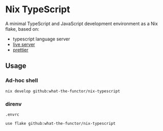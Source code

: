 # Nix TypeScript

A minimal TypeScript and JavaScript development environment as a Nix flake, based on:
- typescript language server
- [live server](https://github.com/tapio/live-server)
- [prettier](https://prettier.io)

## Usage

### Ad-hoc shell

```shell
nix develop github:what-the-functor/nix-typescript
```

### direnv

`.envrc`
```
use flake github:what-the-functor/nix-typescript
```

